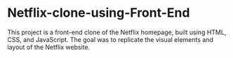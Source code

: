 # Netflix-clone-using-Front-End
This project is a front-end clone of the Netflix homepage, built using HTML, CSS, and JavaScript. The goal was to replicate the visual elements and layout of the Netflix website.
